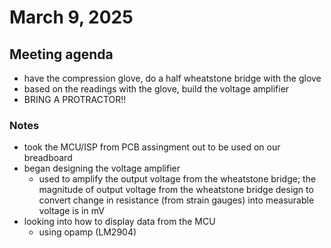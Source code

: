 # March 9, 2025

## Meeting agenda
- have the compression glove, do a half wheatstone bridge with the glove
- based on the readings with the glove, build the voltage amplifier
- BRING A PROTRACTOR!! 

### Notes
- took the MCU/ISP from PCB assingment out to be used on our breadboard
- began designing the voltage amplifier 
    - used to amplify the output voltage from the wheatstone bridge; the magnitude of output voltage from the wheatstone bridge design to convert change in resistance (from strain gauges) into measurable voltage is in mV
- looking into how to display data from the MCU 
    - using opamp (LM2904)
    
